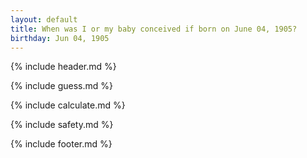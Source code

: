 ```yaml
---
layout: default
title: When was I or my baby conceived if born on June 04, 1905?
birthday: Jun 04, 1905
---
```


{% include header.md %}

{% include guess.md %}

{% include calculate.md %}

{% include safety.md %}

{% include footer.md %}




